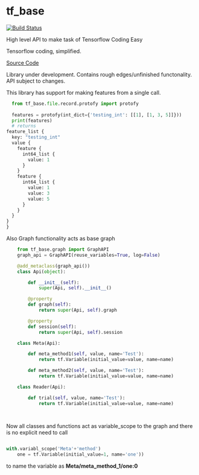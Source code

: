 # tf_base
[![Build Status](https://travis-ci.com/Shivamagrawal2014/tf_base.svg?branch=master)](https://travis-ci.com/Shivamagrawal2014/tf_base)

High level API to make task of Tensorflow Coding Easy   

Tensorflow coding, simplified.

[Source Code](http://github.com/shivamagrawal2014/tf_base/)

Library under development. Contains rough edges/unfinished functonality. API subject to changes.

This library has support for making features from a single call. 
```python 
  from tf_base.file.record.protofy import protofy
  
  features = protofy(int_dict={'testing_int': [[1], [1, 3, 5]]}))
  print(features)
  # returns
feature_list {
  key: "testing_int"
  value {
    feature {
      int64_list {
        value: 1
      }
    }
    feature {
      int64_list {
        value: 1
        value: 3
        value: 5
      }
    }
  }
}
}
```
Also Graph functionality acts as base graph 
```python 
    from tf_base.graph import GraphAPI
    graph_api = GraphAPI(reuse_variables=True, log=False)

    @add_metaclass(graph_api())
    class Api(object):

        def __init__(self):
            super(Api, self).__init__()

        @property
        def graph(self):
            return super(Api, self).graph

        @property
        def session(self):
            return super(Api, self).session

    class Meta(Api):

        def meta_method1(self, value, name='Test'):
            return tf.Variable(initial_value=value, name=name)

        def meta_method2(self, value, name='Test'):
            return tf.Variable(initial_value=value, name=name)

    class Reader(Api):

        def trial(self, value, name='Test'):
            return tf.Variable(initial_value=value, name=name)
            
            
```
Now all classes and functions act as variable_scope to the graph and there is no explicit need to call
```python 

with.variabl_scope('Meta'+'method')
    one = tf.Variable(initial_value=1, name='one'))
```
to name the variable as **Meta/meta_method_1/one:0**
